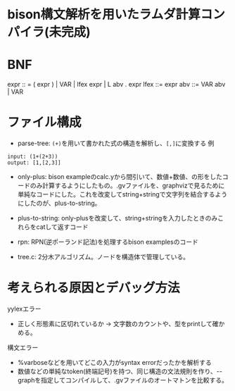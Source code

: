 # bison構文解析を用いたラムダ計算コンパイラ(未完成)

# BNF

expr :: = ( expr )
    | VAR
    | lfex expr 
    | L abv . expr
lfex ::= expr
abv ::= VAR abv
    | VAR


# ファイル構成

- parse-tree: `(+)`を用いて書かれた式の構造を解析し、`[,]`に変換する
例
```
input: (1+(2+3))
output: [1,[2,3]]
```

- only-plus: bison exampleのcalc.yから間引いて、数値+数値、の形をしたコードのみ計算するようにしたもの。.gvファイルを、graphvizで見るために単純なコードにした。これを改変してstring+stringで文字列を結合するようにしたのが、plus-to-string。

- plus-to-string: only-plusを改変して、string+stringを入力したときのみこれらをcatして返すコード

- rpn: RPN(逆ポーランド記法)を処理するbison examplesのコード

- tree.c: 2分木アルゴリズム。ノードを構造体で管理している。

# 考えられる原因とデバッグ方法

yylexエラー
- 正しく形態素に区切れているか -> 文字数のカウントや、型をprintして確かめる。

構文エラー
- %varboseなどを用いてどこの入力がsyntax errorだったかを解析する
- 数値などの単純なtoken(終端記号)を持つ、同じ構造の文法規則を作り、--graphを指定してコンパイルして、.gvファイルのオートマトンを比較する。
